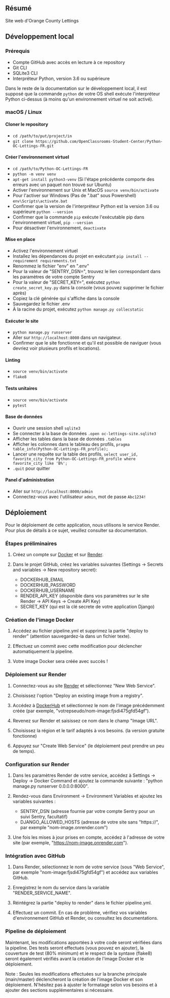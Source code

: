 ## Résumé

Site web d'Orange County Lettings

## Développement local

### Prérequis

- Compte GitHub avec accès en lecture à ce repository
- Git CLI
- SQLite3 CLI
- Interpréteur Python, version 3.6 ou supérieure

Dans le reste de la documentation sur le développement local, il est supposé que la commande `python` de votre OS shell exécute l'interpréteur Python ci-dessus (à moins qu'un environnement virtuel ne soit activé).

### macOS / Linux

#### Cloner le repository

- `cd /path/to/put/project/in`
- `git clone https://github.com/OpenClassrooms-Student-Center/Python-OC-Lettings-FR.git`

#### Créer l'environnement virtuel

- `cd /path/to/Python-OC-Lettings-FR`
- `python -m venv venv`
- `apt-get install python3-venv` (Si l'étape précédente comporte des erreurs avec un paquet non trouvé sur Ubuntu)
- Activer l'environnement sur Unix et MacOS `source venv/bin/activate`
- Pour l'activer sur Windows (Pas de ".bat" sous Powershell) `env\Scripts\activate.bat`
- Confirmer que la version de l'interpréteur Python est la version 3.6 ou supérieure `python --version`
- Confirmer que la commande `pip` exécute l'exécutable pip dans l'environnement virtuel, `pip --version`
- Pour désactiver l'environnement, `deactivate`

#### Mise en place

- Activez l'environnement virtuel
- Installez les dépendances du projet en exécutant `pip install --requirement requirements.txt`
- Renommez le fichier "env" en ".env"
- Pour la valeur de "SENTRY_DSN=", trouvez le lien correspondant dans les paramètres de votre compte Sentry
- Pour la valeur de "SECRET_KEY=", exécutez `python create_secret_key.py` dans la console (vous pouvez supprimer le fichier après)
- Copiez la clé générée qui s'affiche dans la console
- Sauvegardez le fichier .env
- À la racine du projet, exécutez `python manage.py collecstatic`

#### Exécuter le site

- `python manage.py runserver`
- Aller sur `http://localhost:8000` dans un navigateur.
- Confirmer que le site fonctionne et qu'il est possible de naviguer (vous devriez voir plusieurs profils et locations).

#### Linting

- `source venv/bin/activate`
- `flake8`

#### Tests unitaires

- `source venv/bin/activate`
- `pytest`

#### Base de données

- Ouvrir une session shell `sqlite3`
- Se connecter à la base de données `.open oc-lettings-site.sqlite3`
- Afficher les tables dans la base de données `.tables`
- Afficher les colonnes dans le tableau des profils, `pragma table_info(Python-OC-Lettings-FR_profile);`
- Lancer une requête sur la table des profils, `select user_id, favorite_city from
  Python-OC-Lettings-FR_profile where favorite_city like 'B%';`
- `.quit` pour quitter

#### Panel d'administration

- Aller sur `http://localhost:8000/admin`
- Connectez-vous avec l'utilisateur `admin`, mot de passe `Abc1234!`


## Déploiement

Pour le déploiement de cette application, nous utilisons le service Render. Pour plus de détails à ce sujet, veuillez consulter sa documentation.

### Étapes préliminaires

1. Créez un compte sur [Docker](https://hub.docker.com/) et sur [Render](https://dashboard.render.com/).

2. Dans le projet GitHub, créez les variables suivantes (Settings -> Secrets and variables -> New repository secret):

   - DOCKERHUB_EMAIL
   - DOCKERHUB_PASSWORD
   - DOCKERHUB_USERNAME
   - RENDER_API_KEY (disponible dans vos paramètres sur le site Render -> API Keys -> Create API Key)
   - SECRET_KEY (qui est la clé secrete de votre application Django)

### Création de l'image Docker

1. Accédez au fichier pipeline.yml et supprimez la partie "deploy to render" (attention sauvegardez-la dans un fichier texte).

2. Effectuez un commit avec cette modification pour déclencher automatiquement la pipeline.

3. Votre image Docker sera créée avec succès !

### Déploiement sur Render

1. Connectez-vous au site [Render](https://dashboard.render.com/) et sélectionnez "New Web Service".

2. Choisissez l'option "Deploy an existing image from a registry".

3. Accédez à [DockerHub](https://hub.docker.com/) et sélectionnez le nom de l'image précédemment créée (par exemple, "votrepseudo/nom-image:fjsdi475gfd54gf").

4. Revenez sur Render et saisissez ce nom dans le champ "Image URL".

5. Choisissez la région et le tarif adaptés à vos besoins. (la version gratuite fonctionne)

6. Appuyez sur "Create Web Service" (le déploiement peut prendre un peu de temps).

### Configuration sur Render

1. Dans les paramètres Render de votre service, accédez à Settings -> Deploy -> Docker Command et ajoutez la commande suivante : "python manage.py runserver 0.0.0.0:8000".

2. Rendez-vous dans Environment -> Environment Variables et ajoutez les variables suivantes :

   - SENTRY_DSN (adresse fournie par votre compte Sentry pour un suivi Sentry, facultatif)
   - DJANGO_ALLOWED_HOSTS (adresse de votre site sans "https://", par exemple "nom-image.onrender.com")

3. Une fois les mises à jour prises en compte, accédez à l'adresse de votre site (par exemple, "https://nom-image.onrender.com").

### Intégration avec GitHub

1. Dans Render, sélectionnez le nom de votre service (sous "Web Service", par exemple "nom-image:fjsdi475gfd54gf") et accédez aux variables GitHub.

2. Enregistrez le nom du service dans la variable "RENDER_SERVICE_NAME".

3. Réintégrez la partie "deploy to render" dans le fichier pipeline.yml.

4. Effectuez un commit. En cas de problème, vérifiez vos variables d'environnement GitHub et Render, ou consultez les documentations.

### Pipeline de déploiement

Maintenant, les modifications apportées à votre code seront vérifiées dans la pipeline. Des tests seront effectués (vous pouvez en ajouter), la couverture de test (80% minimum) et le respect de la syntaxe (flake8) seront également vérifiés avant la création de l'image Docker et le déploiement.

Note : Seules les modifications effectuées sur la branche principale (main/master) déclencheront la création de l'image Docker et son déploiement.
N'hésitez pas à ajuster le formatage selon vos besoins et à ajouter des sections supplémentaires si nécessaire.
